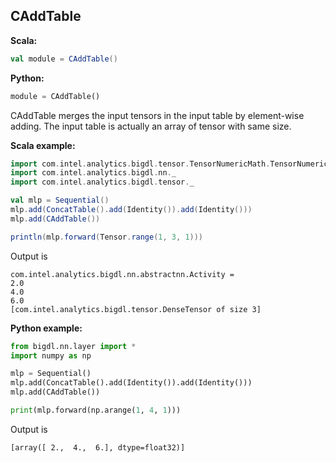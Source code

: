 ## CAddTable ##

**Scala:**
```scala
val module = CAddTable()
```
**Python:**
```python
module = CAddTable()
```

CAddTable merges the input tensors in the input table by element-wise adding. The input table is actually an array of tensor with same size.

**Scala example:**
```scala
import com.intel.analytics.bigdl.tensor.TensorNumericMath.TensorNumeric.NumericFloat
import com.intel.analytics.bigdl.nn._
import com.intel.analytics.bigdl.tensor._

val mlp = Sequential()
mlp.add(ConcatTable().add(Identity()).add(Identity()))
mlp.add(CAddTable())

println(mlp.forward(Tensor.range(1, 3, 1)))
```
Output is
```
com.intel.analytics.bigdl.nn.abstractnn.Activity =
2.0
4.0
6.0
[com.intel.analytics.bigdl.tensor.DenseTensor of size 3]
```

**Python example:**
```python
from bigdl.nn.layer import *
import numpy as np

mlp = Sequential()
mlp.add(ConcatTable().add(Identity()).add(Identity()))
mlp.add(CAddTable())

print(mlp.forward(np.arange(1, 4, 1)))
```
Output is
```
[array([ 2.,  4.,  6.], dtype=float32)]
```
